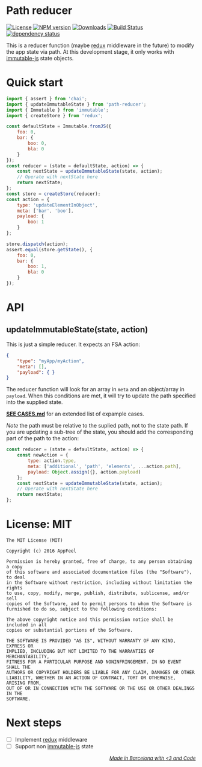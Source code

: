# Path reducer

[![License](http://img.shields.io/badge/license-MIT-blue.svg?style=flat)](https://npmjs.org/package/path-reducer)
[![NPM version](http://img.shields.io/npm/v/path-reducer.svg?style=flat)](https://npmjs.org/package/path-reducer)
[![Downloads](http://img.shields.io/npm/dm/path-reducer.svg?style=flat)](https://npmjs.org/package/path-reducer)
[![Build Status](http://img.shields.io/travis/appfeel/path-reducer.svg?style=flat)](https://travis-ci.org/appfeel/path-reducer)
[![dependency status](https://img.shields.io/david/gcanti/path-reducer.svg?style=flat-square)](https://david-dm.org/appfeel/path-reducer)

This is a reducer function (maybe [redux](https://github.com/reactjs/redux) middleware in the future) to modify the app state via path.
At this development stage, it only works with [immutable-js](https://facebook.github.io/immutable-js/docs/#/) state objects.

# Quick start

```javascript
import { assert } from 'chai';
import { updateImmutableState } from 'path-reducer';
import { Immutable } from 'immutable';
import { createStore } from 'redux';

const defaultState = Immutable.fromJS({
    foo: 0,
    bar: {
        boo: 0,
        bla: 0
    }
});
const reducer = (state = defaultState, action) => {
    const nextState = updateImmutableState(state, action);
    // Operate with nextState here
    return nextState;
};
const store = createStore(reducer);
const action = {
    type: 'updateElementInObject',
    meta: ['bar', 'boo'],
    payload: {
        boo: 1
    }
};

store.dispatch(action);
assert.equal(store.getState(), {
    foo: 0,
    bar: {
        boo: 1,
        bla: 0
    }
});
```

# API

## updateImmutableState(state, action)
This is just a simple reducer. It expects an FSA action:

```json
{
    "type": "myApp/myAction",
    "meta": [],
    "payload": { }
}
```

The reducer function will look for an array in `meta` and an object/array in `payload`.
When this conditions are met, it will try to update the path specified into the supplied state.

**[SEE CASES.md](https://github.com/appfeel/path-reducer/blob/master/CASES.md)** for an extended list of expample cases.

*Note* the path must be relative to the suplied path, not to the state path. If you are updating a sub-tree of the state, you should add the corresponding part of the path to the action:

```javascript
const reducer = (state = defaultState, action) => {
    const newAction = {
        type: action.type,
        meta: ['additional', 'path', 'elements', ...action.path],
        payload: Object.assign({}, action.payload)
    };
    const nextState = updateImmutableState(state, action);
    // Operate with nextState here
    return nextState;
};
```

# License: MIT

```
The MIT License (MIT)

Copyright (c) 2016 AppFeel

Permission is hereby granted, free of charge, to any person obtaining a copy
of this software and associated documentation files (the "Software"), to deal
in the Software without restriction, including without limitation the rights
to use, copy, modify, merge, publish, distribute, sublicense, and/or sell
copies of the Software, and to permit persons to whom the Software is
furnished to do so, subject to the following conditions:

The above copyright notice and this permission notice shall be included in all
copies or substantial portions of the Software.

THE SOFTWARE IS PROVIDED "AS IS", WITHOUT WARRANTY OF ANY KIND, EXPRESS OR
IMPLIED, INCLUDING BUT NOT LIMITED TO THE WARRANTIES OF MERCHANTABILITY,
FITNESS FOR A PARTICULAR PURPOSE AND NONINFRINGEMENT. IN NO EVENT SHALL THE
AUTHORS OR COPYRIGHT HOLDERS BE LIABLE FOR ANY CLAIM, DAMAGES OR OTHER
LIABILITY, WHETHER IN AN ACTION OF CONTRACT, TORT OR OTHERWISE, ARISING FROM,
OUT OF OR IN CONNECTION WITH THE SOFTWARE OR THE USE OR OTHER DEALINGS IN THE
SOFTWARE.
```

# Next steps

- [ ] Implement [redux](https://github.com/reactjs/redux) middleware
- [ ] Support non [immutable-js](https://facebook.github.io/immutable-js/docs/#/) state

*<p style="font-size: small;" align="right"><a color="#232323;" href="http://appfeel.com">Made in Barcelona with <span color="#FCB"><3</span> and <span color="#BBCCFF">Code</span></a></p>*
